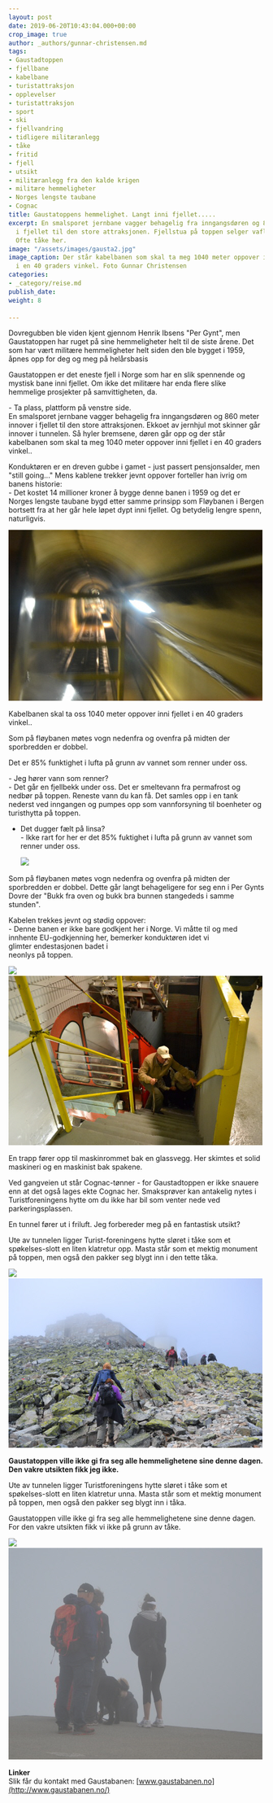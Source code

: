 ```yaml
---
layout: post
date: 2019-06-20T10:43:04.000+00:00
crop_image: true
author: _authors/gunnar-christensen.md
tags:
- Gaustadtoppen
- fjellbane
- kabelbane
- turistattraksjon
- opplevelser
- turistattraksjon
- sport
- ski
- fjellvandring
- tidligere militæranlegg
- tåke
- fritid
- fjell
- utsikt
- militæranlegg fra den kalde krigen
- militære hemmeligheter
- Norges lengste taubane
- Cognac
title: Gaustatoppens hemmelighet. Langt inni fjellet.....
excerpt: En smalsporet jernbane vagger behagelig fra inngangsdøren og 860 meter nedover
  i fjellet til den store attraksjonen. Fjellstua på toppen selger vafler. Utsikten?
  Ofte tåke her.
image: "/assets/images/gausta2.jpg"
image_caption: Der står kabelbanen som skal ta meg 1040 meter oppover inni fjellet
  i en 40 graders vinkel. Foto Gunnar Christensen
categories:
- _category/reise.md
publish_date: 
weight: 8

---
```

Dovregubben ble viden kjent gjennom Henrik Ibsens "Per Gynt", men Gaustatoppen har ruget på sine hemmeligheter helt til de siste årene. Det som har vært militære hemmeligheter helt siden den ble bygget i 1959, åpnes opp for deg og meg på helårsbasis

Gaustatoppen er det eneste fjell i Norge som har en slik spennende og mystisk bane inni fjellet. Om ikke det militære har enda flere slike hemmelige prosjekter på samvittigheten, da.

\- Ta plass, plattform på venstre side.  
En smalsporet jernbane vagger behagelig fra inngangsdøren og 860 meter innover i fjellet til den store attraksjonen. Ekkoet av jernhjul mot skinner går innover i tunnelen. Så hyler bremsene, døren går opp og der står kabelbanen som skal ta meg 1040 meter oppover inni fjellet i en 40 graders vinkel..

Konduktøren er en dreven gubbe i gamet - just passert pensjonsalder, men "still going..." Mens kablene trekker jevnt oppover forteller han ivrig om banens historie:  
\- Det kostet 14 millioner kroner å bygge denne banen i 1959 og det er Norges lengste taubane bygd etter samme prinsipp som Fløybanen i Bergen bortsett fra at her går hele løpet dypt inni fjellet. Og betydelig lengre spenn, naturligvis.

![](/assets/images/gausta5.jpg)

Kabelbanen skal ta oss 1040 meter oppover inni fjellet i en 40 graders vinkel..

Som på fløybanen møtes vogn nedenfra og ovenfra på midten der sporbredden er dobbel.

Det er 85% funktighet i lufta på grunn av vannet som renner under oss.

\- Jeg hører vann som renner?  
\- Det går en fjellbekk under oss. Det er smeltevann fra permafrost og nedbør på toppen. Reneste vann du kan få. Det samles opp i en tank nederst ved inngangen og pumpes opp som vannforsyning til boenheter og turisthytta på toppen.

* Det dugger fælt på linsa?  
  \- Ikke rart for her er det 85% fuktighet i lufta på grunn av vannet som renner under oss.

  ![](https://wwww.helping.no/assets/images/gausta7.jpg)

Som på fløybanen møtes vogn nedenfra og ovenfra på midten der sporbredden er dobbel. Dette går langt behageligere for seg enn i Per Gynts Dovre der "Bukk fra oven og bukk bra bunnen stangededs i samme stunden".

Kabelen trekkes jevnt og stødig oppover:  
\- Denne banen er ikke bare godkjent her i Norge. Vi måtte til og med innhente EU-godkjenning her, bemerker konduktøren idet vi  
glimter endestasjonen badet i  
neonlys på toppen.

![](https://wwww.helping.no/assets/images/gausta1.jpg)![](/assets/images/gausta1.jpg)

En trapp fører opp til maskinrommet bak en glassvegg. Her skimtes et solid maskineri og en maskinist bak spakene.

Ved gangveien ut står Cognac-tønner - for Gaustadtoppen er ikke snauere enn at det også lages ekte Cognac her. Smaksprøver kan antakelig nytes i Turistforeningens hytte om du ikke har bil som venter nede ved parkeringsplassen.

En tunnel fører ut i friluft. Jeg forbereder meg på en fantastisk utsikt?

Ute av tunnelen ligger Turist-foreningens hytte sløret i tåke som et spøkelses-slott en liten klatretur opp. Masta står som et mektig monument på toppen, men også den pakker seg blygt inn i den tette tåka.

![](https://wwww.helping.no/assets/images/gausta8.jpg)![](/assets/images/gausta8.jpg)

**Gaustatoppen ville ikke gi fra seg alle hemmelighetene sine denne dagen. Den vakre utsikten fikk jeg ikke.**

Ute av tunnelen ligger Turistforeningens hytte sløret i tåke som et spøkelses-slott en liten klatretur unna. Masta står som et mektig monument på toppen, men også den pakker seg blygt inn i tåka.

Gaustatoppen ville ikke gi fra seg alle hemmelighetene sine denne dagen. For den vakre utsikten fikk vi ikke på grunn av tåke.

![](https://wwww.helping.no/assets/images/gausta4.jpg)![](/assets/images/gausta4-1.jpg)

**Linker**  
Slik får du kontakt med Gaustabanen:  [www.gaustabanen.no](http://www.gaustabanen.no/)